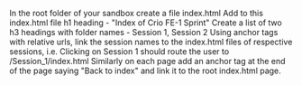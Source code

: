 In the root folder of your sandbox create a file index.html
Add to this index.html file 
h1 heading  - "Index of Crio FE-1 Sprint"
Create a list of two h3 headings with folder names - Session 1, Session 2
Using anchor tags with relative urls, link the session names to the index.html files of respective sessions, i.e. Clicking on Session 1 should route the user to /Session_1/index.html
Similarly on each page add an anchor tag at the end of the page saying "Back to index" and link it to the root index.html page.
